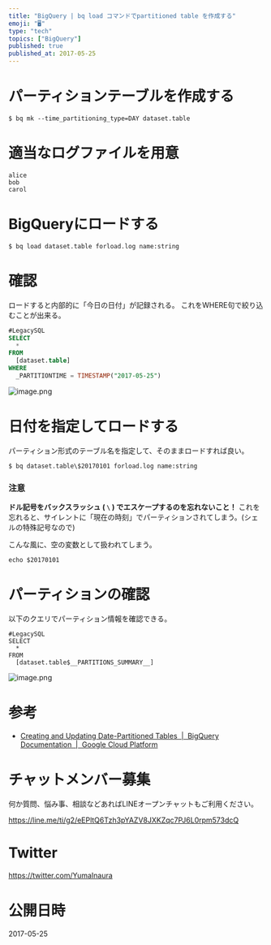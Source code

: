 ```yaml
---
title: "BigQuery | bq load コマンドでpartitioned table を作成する"
emoji: "🖥"
type: "tech"
topics: ["BigQuery"]
published: true
published_at: 2017-05-25
---
```


# パーティションテーブルを作成する

```
$ bq mk --time_partitioning_type=DAY dataset.table
```

# 適当なログファイルを用意

```:forload.log
alice
bob
carol
```

# BigQueryにロードする

```
$ bq load dataset.table forload.log name:string
```

# 確認

ロードすると内部的に「今日の日付」が記録される。
これをWHERE句で絞り込むことが出来る。

```sql
#LegacySQL
SELECT
  *
FROM
  [dataset.table]
WHERE
  _PARTITIONTIME = TIMESTAMP("2017-05-25")
```

![image.png](https://qiita-image-store.s3.amazonaws.com/0/89618/1d31c6ad-14d1-436d-9f99-e5be071cb623.png)

# 日付を指定してロードする

パーティション形式のテーブル名を指定して、そのままロードすれば良い。

```
$ bq dataset.table\$20170101 forload.log name:string
```

### 注意

**ドル記号をバックスラッシュ ( `\` ) でエスケープするのを忘れないこと！**
これを忘れると、サイレントに「現在の時刻」でパーティションされてしまう。(シェルの特殊記号なので)

こんな風に、空の変数として扱われてしまう。

```
echo $20170101
```

# パーティションの確認

以下のクエリでパーティション情報を確認できる。

```
#LegacySQL
SELECT
  *
FROM
  [dataset.table$__PARTITIONS_SUMMARY__]
```

![image.png](https://qiita-image-store.s3.amazonaws.com/0/89618/7e6e34fa-131b-1a66-b898-8fcfd6ef30d8.png)


# 参考

- [Creating and Updating Date-Partitioned Tables  |  BigQuery Documentation  |  Google Cloud Platform](https://cloud.google.com/bigquery/docs/creating-partitioned-tables)








<!-- Update From Qiita API -->

# チャットメンバー募集


何か質問、悩み事、相談などあればLINEオープンチャットもご利用ください。

https://line.me/ti/g2/eEPltQ6Tzh3pYAZV8JXKZqc7PJ6L0rpm573dcQ





# Twitter


https://twitter.com/YumaInaura


<!-- Update From Qiita API -->



# 公開日時

2017-05-25
